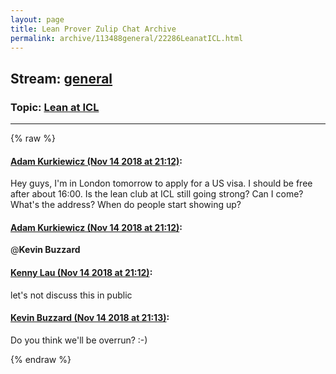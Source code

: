 ```yaml
---
layout: page
title: Lean Prover Zulip Chat Archive 
permalink: archive/113488general/22286LeanatICL.html
---
```


## Stream: [general](index.html)
### Topic: [Lean at ICL](22286LeanatICL.html)

---


{% raw %}
#### [ Adam Kurkiewicz (Nov 14 2018 at 21:12)](https://leanprover.zulipchat.com/#narrow/stream/113488-general/topic/Lean%20at%20ICL/near/147695759):
Hey guys, I'm in London tomorrow to apply for a US visa. I should be free after about 16:00. Is the lean club at ICL still going strong? Can I come? What's the address? When do people start showing up?

#### [ Adam Kurkiewicz (Nov 14 2018 at 21:12)](https://leanprover.zulipchat.com/#narrow/stream/113488-general/topic/Lean%20at%20ICL/near/147695766):
@**Kevin Buzzard**

#### [ Kenny Lau (Nov 14 2018 at 21:12)](https://leanprover.zulipchat.com/#narrow/stream/113488-general/topic/Lean%20at%20ICL/near/147695773):
let's not discuss this in public

#### [ Kevin Buzzard (Nov 14 2018 at 21:13)](https://leanprover.zulipchat.com/#narrow/stream/113488-general/topic/Lean%20at%20ICL/near/147695792):
Do you think we'll be overrun? :-)


{% endraw %}
